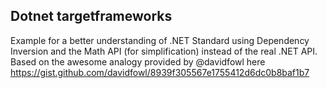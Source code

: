 ## Dotnet targetframeworks

Example for a better understanding of .NET Standard using Dependency Inversion and the Math API (for simplification) instead of the real .NET API.
Based on the awesome analogy provided by @davidfowl here <https://gist.github.com/davidfowl/8939f305567e1755412d6dc0b8baf1b7>